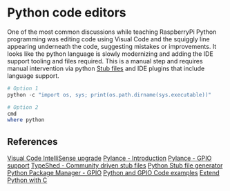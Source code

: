 # Python code editors

One of the most common discussions while teaching RaspberryPi Python programming was editing code using Visual Code and the squiggly line appearing underneath the code, suggesting mistakes or improvements.  It looks like the python language is slowly modernizing and adding the IDE support tooling and files required. This is a manual step and requires manual intervention via python [Stub files](https://www.python.org/dev/peps/pep-0561/) and IDE plugins that include language support.  

```Powershell
# Option 1
python -c "import os, sys; print(os.path.dirname(sys.executable))"

# Option 2
cmd
where python
```

## References

[Visual Code IntelliSense upgrade](https://marketplace.visualstudio.com/items?itemName=ms-python.vscode-pylance)
[Pylance - Introduction](https://devblogs.microsoft.com/python/announcing-pylance-fast-feature-rich-language-support-for-python-in-visual-studio-code/)
[Pylance - GPIO support](https://github.com/microsoft/pylance-release/issues/974)
[TypeShed - Community driven stub files](https://github.com/python/typeshed/tree/master/stubs)
[Python Stub file generator](https://mypy.readthedocs.io/en/stable/stubgen.html)
[Python Package Manager - GPIO](https://pypi.org/project/RPi.GPIO/)
[Python and GPIO Code examples](https://sourceforge.net/p/raspberry-gpio-python/wiki/Examples/)
[Extend Python with C](https://docs.python.org/3/extending/extending.html)
